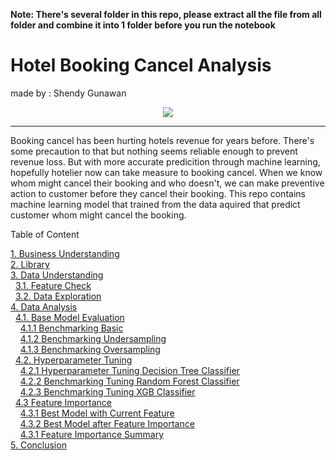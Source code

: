<b>Note: There's several folder in this repo, please extract all the file from all folder and combine it into 1 folder before you run the notebook </b>

# Hotel Booking Cancel Analysis
made by : Shendy Gunawan

<center><img src='https://images.solopos.com/2019/11/Ilustrasi-hotel.-Freepik.jpg'/></center>

___
Booking cancel has been hurting hotels revenue for years before. There's some precaution to that but nothing seems reliable enough to prevent revenue loss. But with more accurate predicition through machine learning, hopefully hotelier now can take measure to booking cancel. When we know whom might cancel their booking and who doesn't, we can make preventive action to customer before they cancel their booking. This repo contains machine learning model that trained from the data aquired that predict customer whom might cancel the booking.



Table of Content

[1. Business Understanding](#1)  
[2. Library](#2)  
[3. Data Understanding](#3)  
&nbsp;&nbsp;[3.1. Feature Check](#3a)  
&nbsp;&nbsp;[3.2. Data Exploration](#3b)  
[4. Data Analysis](#4)  
&nbsp;&nbsp;[4.1. Base Model Evaluation](#4a)  
&nbsp;&nbsp;&nbsp;&nbsp;[4.1.1 Benchmarking Basic](#4aa)  
&nbsp;&nbsp;&nbsp;&nbsp;[4.1.2 Benchmarking Undersampling](#4ab)  
&nbsp;&nbsp;&nbsp;&nbsp;[4.1.3 Benchmarking Oversampling](#4ac)  
&nbsp;&nbsp;[4.2. Hyperparameter Tuning](#4b)  
&nbsp;&nbsp;&nbsp;&nbsp;[4.2.1 Hyperparameter Tuning Decision Tree Classifier](#4ba)  
&nbsp;&nbsp;&nbsp;&nbsp;[4.2.2 Benchmarking Tuning Random Forest Classifier](#4bb)  
&nbsp;&nbsp;&nbsp;&nbsp;[4.2.3 Benchmarking Tuning XGB Classifier](#4bc)  
&nbsp;&nbsp;[4.3 Feature Importance](#4c)  
&nbsp;&nbsp;&nbsp;&nbsp;[4.3.1 Best Model with Current Feature](#4ca)  
&nbsp;&nbsp;&nbsp;&nbsp;[4.3.2 Best Model after Feature Importance](#4cb)  
&nbsp;&nbsp;&nbsp;&nbsp;[4.3.1 Feature Importance Summary](#4cc)  
[5. Conclusion](#5) 
